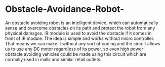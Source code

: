 # Obstacle-Avoidance-Robot-
An obstacle avoiding robot is an intelligent device, which can automatically sense and overcome obstacles on its path and protect the robot from any physical damages. 
IR module is used to avoid the obstacle if it comes in front of IR module. 
The idea is simple and works without micro controller. 
That means we can make it without any sort of coding and the circuit allows us to use any DC motor regardless of its power, so even high power obstacle avoiding 
vehicles could be made using this circuit which are normally used in malls and similar retail outlets.
